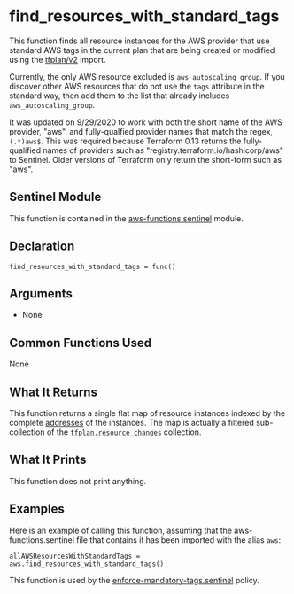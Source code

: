 # find_resources_with_standard_tags
This function finds all resource instances for the AWS provider that use standard AWS tags in the current plan that are being created or modified using the [tfplan/v2](https://www.terraform.io/docs/cloud/sentinel/import/tfplan-v2.html) import.

Currently, the only AWS resource excluded is `aws_autoscaling_group`. If you discover other AWS resources that do not use the `tags` attribute in the standard way, then add them to the list that already includes `aws_autoscaling_group`.

It was updated on 9/29/2020 to work with both the short name of the AWS provider, "aws", and fully-qualfied provider names that match the regex, `(.*)aws$`. This was required because Terraform 0.13 returns the fully-qualified names of providers such as "registry.terraform.io/hashicorp/aws" to Sentinel. Older versions of Terraform only return the short-form such as "aws".

## Sentinel Module
This function is contained in the [aws-functions.sentinel](../aws-functions.sentinel) module.

## Declaration
`find_resources_with_standard_tags = func()`

## Arguments
* None

## Common Functions Used
None

## What It Returns
This function returns a single flat map of resource instances indexed by the complete [addresses](https://www.terraform.io/docs/internals/resource-addressing.html) of the instances. The map is actually a filtered sub-collection of the [`tfplan.resource_changes`](https://www.terraform.io/docs/cloud/sentinel/import/tfplan-v2.html#the-resource_changes-collection) collection.

## What It Prints
This function does not print anything.

## Examples
Here is an example of calling this function, assuming that the aws-functions.sentinel file that contains it has been imported with the alias `aws`:
```
allAWSResourcesWithStandardTags = aws.find_resources_with_standard_tags()
```

This function is used by the [enforce-mandatory-tags.sentinel](../../enforce-mandatory-tags.sentinel) policy.
